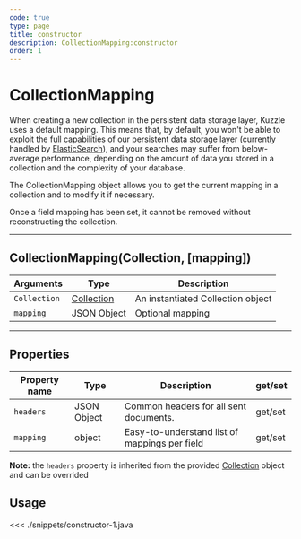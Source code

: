 ```yaml
---
code: true
type: page
title: constructor
description: CollectionMapping:constructor
order: 1
---
```


# CollectionMapping

When creating a new collection in the persistent data storage layer, Kuzzle uses a default mapping.
This means that, by default, you won't be able to exploit the full capabilities of our persistent data storage layer (currently handled by [ElasticSearch](https://www.elastic.co/products/elasticsearch)), and your searches may suffer from below-average performance, depending on the amount of data you stored in a collection and the complexity of your database.

The CollectionMapping object allows you to get the current mapping in a collection and to modify it if necessary.

<div class="alert alert-info">
Once a field mapping has been set, it cannot be removed without reconstructing the collection.
</div>

---

## CollectionMapping(Collection, [mapping])

| Arguments    | Type                                                 | Description                       |
| ------------ | ---------------------------------------------------- | --------------------------------- |
| `Collection` | [Collection](/sdk/android/3/controllers/collection/) | An instantiated Collection object |
| `mapping`    | JSON Object                                          | Optional mapping                  |

---

## Properties

| Property name | Type        | Description                                   | get/set |
| ------------- | ----------- | --------------------------------------------- | ------- |
| `headers`     | JSON Object | Common headers for all sent documents.        | get/set |
| `mapping`     | object      | Easy-to-understand list of mappings per field | get/set |

**Note:** the `headers` property is inherited from the provided [Collection](/sdk/android/3/controllers/collection/) object and can be overrided

## Usage

<<< ./snippets/constructor-1.java
